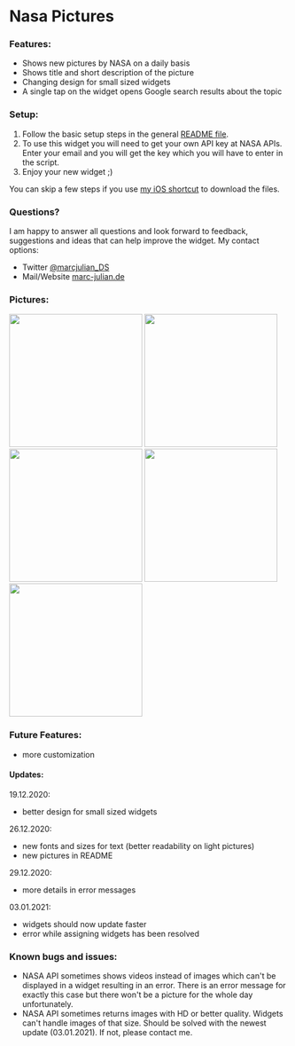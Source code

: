 # Nasa Pictures

### Features:
- Shows new pictures by NASA on a daily basis
- Shows title and short description of the picture
- Changing design for small sized widgets
- A single tap on the widget opens Google search results about the topic

### Setup:
1. Follow the basic setup steps in the general <a href="https://github.com/marcjulianschwarz/scriptable-widgets/blob/main/README.md">README file</a>.
2. To use this widget you will need to get your own API key at <a hre="https://api.nasa.gov">NASA APIs</a>. Enter your email and you will get the key which you will have to enter in the script.
3. Enjoy your new widget ;)

You can skip a few steps if you use <a href="https://www.icloud.com/shortcuts/6ed2c6905d664447888fb5b4b10b92b9">my iOS shortcut</a> to download the files.

### Questions?
I am happy to answer all questions and look forward to feedback, suggestions and ideas that can help improve the widget.
My contact options:
- Twitter <a href="https://twitter.com/marcjulian_DS">@marcjulian_DS</a>
- Mail/Website <a href="https://www.marc-julian.de/">marc-julian.de</a>

### Pictures:

<div>
<img src = "https://github.com/marcjulianschwarz/scriptable-widgets/blob/main/nasa-pictures/images/IMG_1652.jpg" width=240px>
<img src = "https://github.com/marcjulianschwarz/scriptable-widgets/blob/main/nasa-pictures/images/IMG_1654.jpg" width=240px>
<img src = "https://github.com/marcjulianschwarz/scriptable-widgets/blob/main/nasa-pictures/images/IMG_1739.jpg" width=240px>
<img src = "https://github.com/marcjulianschwarz/scriptable-widgets/blob/main/nasa-pictures/images/IMG_2243.jpg" width=240px>
<img src = "https://github.com/marcjulianschwarz/scriptable-widgets/blob/main/nasa-pictures/images/IMG_2313.jpg" width=240px>
</div>


### Future Features:
- more customization

#### Updates:
19.12.2020:
- better design for small sized widgets

26.12.2020:
- new fonts and sizes for text (better readability on light pictures)
- new pictures in README

29.12.2020:
- more details in error messages

03.01.2021:
- widgets should now update faster
- error while assigning widgets has been resolved

### Known bugs and issues:
- NASA API sometimes shows videos instead of images which can't be displayed in a widget resulting in an error. There is an error message for exactly this case but there won't be a picture for the whole day unfortunately.
- NASA API sometimes returns images with HD or better quality. Widgets can't handle images of that size. Should be solved with the newest update (03.01.2021). If not, please contact me.

